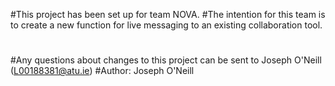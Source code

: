 #This project has been set up for team NOVA.
#The intention for this team is to create a new function for live messaging to an existing collaboration tool.
#
#Any questions about changes to this project can be sent to Joseph O'Neill (L00188381@atu.ie)
#Author: Joseph O'Neill 
